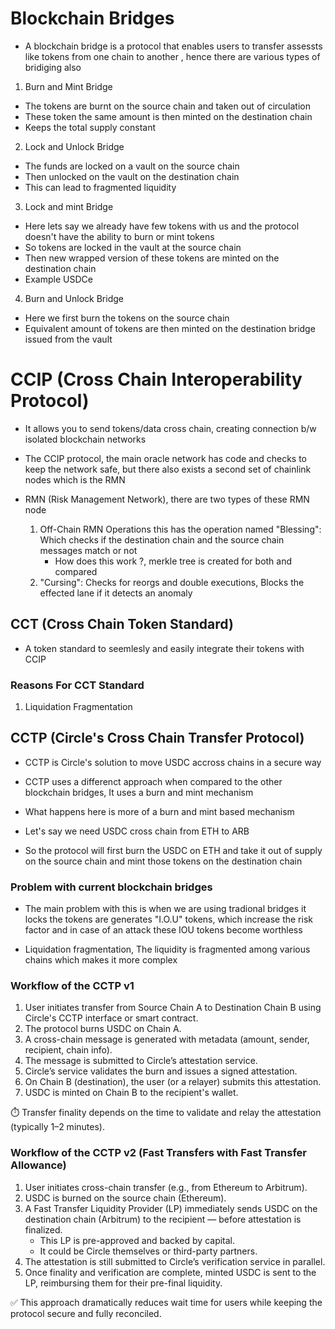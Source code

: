 # Blockchain Bridges

- A blockchain bridge is a protocol that enables users to transfer assessts like tokens from one chain to another , hence there are various types of bridiging also 

1. Burn and Mint Bridge
- The tokens are burnt on the source chain and taken out of circulation
- These token the same amount is then minted on the destination chain
- Keeps the total supply constant

2. Lock and Unlock Bridge
- The funds are locked on a vault on the source chain
- Then unlocked on the vault on the destination chain
- This can lead to fragmented liquidity

3. Lock and mint Bridge
- Here lets say we already have few tokens with us and the protocol doesn't have the ability to burn or mint tokens
- So tokens are locked in the vault at the source chain
- Then new wrapped version of these tokens are minted on the destination chain
- Example USDCe

4. Burn and Unlock Bridge
- Here we first burn the tokens on the source chain
- Equivalent amount of tokens are then minted on the destination bridge issued from the vault

# CCIP (Cross Chain Interoperability Protocol)

- It allows you to send tokens/data cross chain, creating connection b/w isolated blockchain networks

- The CCIP protocol, the main oracle network has code and checks to keep the network safe, but there also exists a second set of chainlink nodes which is the RMN

- RMN (Risk Management Network), there are two types of these RMN node
    1. Off-Chain RMN Operations this has the operation named "Blessing": Which checks if the destination chain and the source chain messages match or not
        - How does this work ?, merkle tree is created for both and compared 
    2. "Cursing": Checks for reorgs and double executions,
        Blocks the effected lane if it detects an anomaly

## CCT (Cross Chain Token Standard)

- A token standard to seemlesly and easily integrate their tokens with CCIP

### Reasons For CCT Standard

1. Liquidation Fragmentation

## CCTP (Circle's Cross Chain Transfer Protocol) 

- CCTP is Circle's solution to move USDC accross chains in a secure way

- CCTP uses a differenct approach when compared to the other blockchain bridges, It uses a burn and mint mechanism
- What happens here is more of a burn and mint based mechanism

- Let's say we need USDC cross chain from ETH to ARB
- So the protocol will first burn the USDC on ETH and take it out of supply on the source chain and mint those tokens on the destination chain

### Problem with current blockchain bridges
- The main problem with this is when we are using tradional bridges it locks the tokens are generates "I.O.U" tokens, which increase the risk factor and in case of an attack these IOU tokens become worthless

- Liquidation fragmentation, The liquidity is fragmented among various chains which makes it more complex

### Workflow of the CCTP v1

1. User initiates transfer from Source Chain A to Destination Chain B using Circle's CCTP interface or smart contract.
2. The protocol burns USDC on Chain A.
3. A cross-chain message is generated with metadata (amount, sender, recipient, chain info).
4. The message is submitted to Circle’s attestation service.
5. Circle’s service validates the burn and issues a signed attestation.
6. On Chain B (destination), the user (or a relayer) submits this attestation.
7. USDC is minted on Chain B to the recipient's wallet.

⏱️ Transfer finality depends on the time to validate and relay the attestation (typically 1–2 minutes).

### Workflow of the CCTP v2 (Fast Transfers with Fast Transfer Allowance)

1. User initiates cross-chain transfer (e.g., from Ethereum to Arbitrum).
2. USDC is burned on the source chain (Ethereum).
3. A Fast Transfer Liquidity Provider (LP) immediately sends USDC on the destination chain (Arbitrum) to the recipient — before attestation is finalized.
    - This LP is pre-approved and backed by capital.
    - It could be Circle themselves or third-party partners.
4. The attestation is still submitted to Circle’s verification service in parallel.
5. Once finality and verification are complete, minted USDC is sent to the LP, reimbursing them for their pre-final liquidity.

✅ This approach dramatically reduces wait time for users while keeping the protocol secure and fully reconciled.